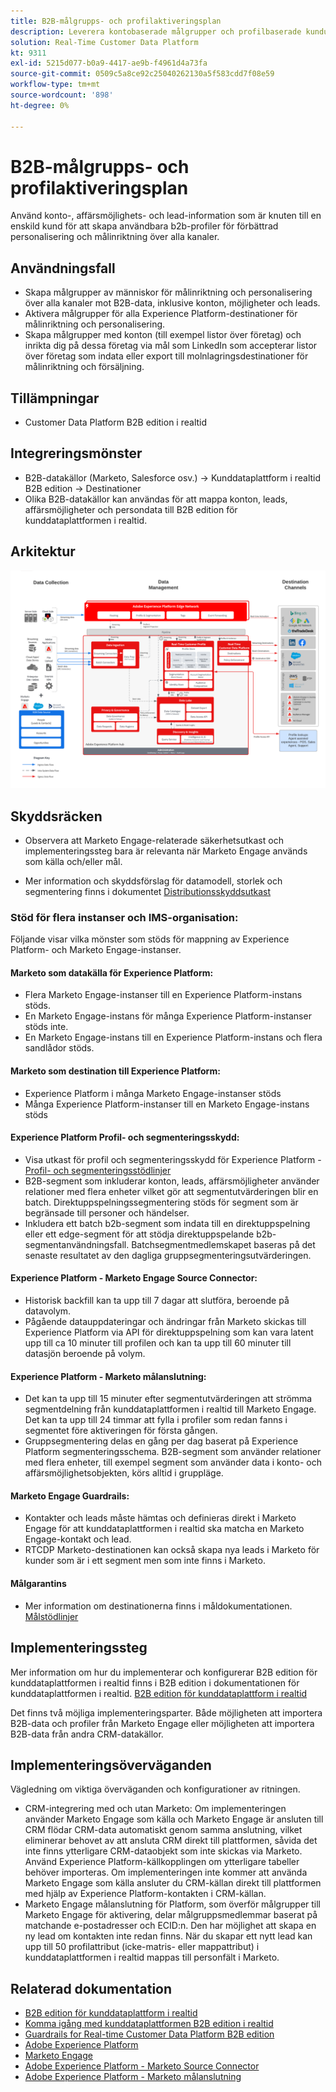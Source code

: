 ```yaml
---
title: B2B-målgrupps- och profilaktiveringsplan
description: Leverera kontobaserade målgrupper och profilbaserade kundupplevelser med kunddataplattformen i realtid ​.
solution: Real-Time Customer Data Platform
kt: 9311
exl-id: 5215d077-b0a9-4417-ae9b-f4961d4a73fa
source-git-commit: 0509c5a8ce92c25040262130a5f583cdd7f08e59
workflow-type: tm+mt
source-wordcount: '898'
ht-degree: 0%

---
```


# B2B-målgrupps- och profilaktiveringsplan

Använd konto-, affärsmöjlighets- och lead-information som är knuten till en enskild kund för att skapa användbara b2b-profiler för förbättrad personalisering och målinriktning över alla kanaler.

## Användningsfall

* Skapa målgrupper av människor för målinriktning och personalisering över alla kanaler mot B2B-data, inklusive konton, möjligheter och leads.
* Aktivera målgrupper för alla Experience Platform-destinationer för målinriktning och personalisering.
* Skapa målgrupper med konton (till exempel listor över företag) och inrikta dig på dessa företag via mål som LinkedIn som accepterar listor över företag som indata eller export till molnlagringsdestinationer för målinriktning och försäljning.

## Tillämpningar

* Customer Data Platform B2B edition i realtid

## Integreringsmönster

* B2B-datakällor (Marketo, Salesforce osv.) -> Kunddataplattform i realtid B2B edition -> Destinationer
* Olika B2B-datakällor kan användas för att mappa konton, leads, affärsmöjligheter och persondata till B2B edition för kunddataplattformen i realtid.

## Arkitektur

![Referensarkitektur för B2B-aktiveringsutkast](assets/b2b-activation.png)

## Skyddsräcken

* Observera att Marketo Engage-relaterade säkerhetsutkast och implementeringssteg bara är relevanta när Marketo Engage används som källa och/eller mål.

* Mer information och skyddsförslag för datamodell, storlek och segmentering finns i dokumentet [Distributionsskyddsutkast](../experience-platform/guardrails.md)


### Stöd för flera instanser och IMS-organisation:

Följande visar vilka mönster som stöds för mappning av Experience Platform- och Marketo Engage-instanser.

#### Marketo som datakälla för Experience Platform:

* Flera Marketo Engage-instanser till en Experience Platform-instans stöds.
* En Marketo Engage-instans för många Experience Platform-instanser stöds inte.
* En Marketo Engage-instans till en Experience Platform-instans och flera sandlådor stöds.

#### Marketo som destination till Experience Platform:

* Experience Platform i många Marketo Engage-instanser stöds
* Många Experience Platform-instanser till en Marketo Engage-instans stöds

#### Experience Platform Profil- och segmenteringsskydd:

* Visa utkast för profil och segmenteringsskydd för Experience Platform - [Profil- och segmenteringsstödlinjer](https://experienceleague.adobe.com/docs/experience-platform/profile/guardrails.html?lang=sv-SE)
* B2B-segment som inkluderar konton, leads, affärsmöjligheter använder relationer med flera enheter vilket gör att segmentutvärderingen blir en batch. Direktuppspelningssegmentering stöds för segment som är begränsade till personer och händelser.
* Inkludera ett batch b2b-segment som indata till en direktuppspelning eller ett edge-segment för att stödja direktuppspelande b2b-segmentanvändningsfall. Batchsegmentmedlemskapet baseras på det senaste resultatet av den dagliga gruppsegmenteringsutvärderingen.

#### Experience Platform - Marketo Engage Source Connector:

* Historisk backfill kan ta upp till 7 dagar att slutföra, beroende på datavolym.
* Pågående datauppdateringar och ändringar från Marketo skickas till Experience Platform via API för direktuppspelning som kan vara latent upp till ca 10 minuter till profilen och kan ta upp till 60 minuter till datasjön beroende på volym.

#### Experience Platform - Marketo målanslutning:

* Det kan ta upp till 15 minuter efter segmentutvärderingen att strömma segmentdelning från kunddataplattformen i realtid till Marketo Engage. Det kan ta upp till 24 timmar att fylla i profiler som redan fanns i segmentet före aktiveringen för första gången.
* Gruppsegmentering delas en gång per dag baserat på Experience Platform segmenteringsschema. B2B-segment som använder relationer med flera enheter, till exempel segment som använder data i konto- och affärsmöjlighetsobjekten, körs alltid i gruppläge.

#### Marketo Engage Guardrails:

* Kontakter och leads måste hämtas och definieras direkt i Marketo Engage för att kunddataplattformen i realtid ska matcha en Marketo Engage-kontakt och lead.
* RTCDP Marketo-destinationen kan också skapa nya leads i Marketo för kunder som är i ett segment men som inte finns i Marketo.

#### Målgarantins

* Mer information om destinationerna finns i måldokumentationen. [Målstödlinjer](https://experienceleague.adobe.com/docs/experience-platform/destinations/guardrails.html?lang=sv-SE)


## Implementeringssteg

Mer information om hur du implementerar och konfigurerar B2B edition för kunddataplattformen i realtid finns i B2B edition i dokumentationen för kunddataplattformen i realtid. [B2B edition för kunddataplattform i realtid](https://experienceleague.adobe.com/docs/experience-platform/rtcdp/b2b-overview.html?lang=sv-SE)

Det finns två möjliga implementeringsparter. Både möjligheten att importera B2B-data och profiler från Marketo Engage eller möjligheten att importera B2B-data från andra CRM-datakällor.

## Implementeringsöverväganden

Vägledning om viktiga överväganden och konfigurationer av ritningen.

* CRM-integrering med och utan Marketo:
Om implementeringen använder Marketo Engage som källa och Marketo Engage är ansluten till CRM flödar CRM-data automatiskt genom samma anslutning, vilket eliminerar behovet av att ansluta CRM direkt till plattformen, såvida det inte finns ytterligare CRM-dataobjekt som inte skickas via Marketo. Använd Experience Platform-källkopplingen om ytterligare tabeller behöver importeras. Om implementeringen inte kommer att använda Marketo Engage som källa ansluter du CRM-källan direkt till plattformen med hjälp av Experience Platform-kontakten i CRM-källan.
* Marketo Engage målanslutning för Platform, som överför målgrupper till Marketo Engage för aktivering, delar målgruppsmedlemmar baserat på matchande e-postadresser och ECID:n. Den har möjlighet att skapa en ny lead om kontakten inte redan finns. När du skapar ett nytt lead kan upp till 50 profilattribut (icke-matris- eller mappattribut) i kunddataplattformen i realtid mappas till personfält i Marketo.

## Relaterad dokumentation

* [B2B edition för kunddataplattform i realtid](https://experienceleague.adobe.com/docs/experience-platform/rtcdp/b2b-overview.html?lang=sv-SE)
* [Komma igång med kunddataplattformen B2B edition i realtid](https://experienceleague.adobe.com/sv/docs/experience-platform/rtcdp/intro/rtcdpb2b-intro/b2b-tutorial)
* [Guardrails for Real-time Customer Data Platform B2B edition](https://experienceleague.adobe.com/sv/docs/experience-platform/rtcdp/intro/rtcdpb2b-intro/b2b-guardrails)
* [Adobe Experience Platform](https://experienceleague.adobe.com/docs/experience-platform.html?lang=sv-SE)
* [Marketo Engage](https://experienceleague.adobe.com/docs/marketo/using/home.html?lang=sv-SE)
* [Adobe Experience Platform - Marketo Source Connector](https://experienceleague.adobe.com/docs/experience-platform/sources/connectors/adobe-applications/marketo/marketo.html?lang=sv-SE)
* [Adobe Experience Platform - Marketo målanslutning](https://experienceleague.adobe.com/docs/marketo/using/product-docs/core-marketo-concepts/smart-lists-and-static-lists/static-lists/push-an-adobe-experience-cloud-segment-to-a-marketo-static-list.html?lang=sv-SE)
